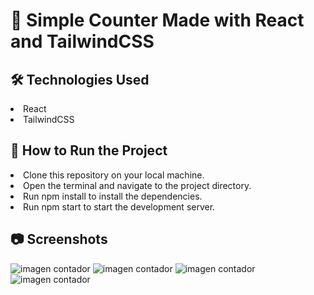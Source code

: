 <h1>🧮 Simple Counter Made with React and TailwindCSS</h1>
<h2>🛠️ Technologies Used</h2>
<li>React</li>
<li>TailwindCSS</li>
<h2>🚀 How to Run the Project</h2>
<li>Clone this repository on your local machine.</li>
<li>Open the terminal and navigate to the project directory.</li>
<li>Run npm install to install the dependencies.</li>
<li>Run npm start to start the development server.</li>
<h2>📷 Screenshots</h2>

![imagen contador](https://res.cloudinary.com/dp7brg2ul/image/upload/v1678924054/CounterApp/counterapp0_a1wenp.png)
![imagen contador](https://res.cloudinary.com/dp7brg2ul/image/upload/v1678924054/CounterApp/counterapp1_ymndvi.png)
![imagen contador](https://res.cloudinary.com/dp7brg2ul/image/upload/v1678924054/CounterApp/counterapp2_m5ylyu.png)
![imagen contador](https://res.cloudinary.com/dp7brg2ul/image/upload/v1678924054/CounterApp/counterapp3_swwcii.png)
